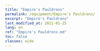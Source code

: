 ```yaml
---
title: "Empire's Pauldrons"
permalink: /equipment/Empire's Pauldrons/
excerpt: "Empire's Pauldrons"
last_modified_at: 2021-01-25
lang: en
ref: "Empire's Pauldrons.md"
toc: false
classes: wide
---
```


